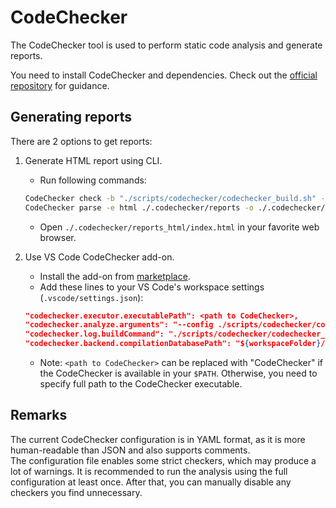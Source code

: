 # CodeChecker

The CodeChecker tool is used to perform static code analysis and generate reports.

You need to install CodeChecker and dependencies. Check out the [official repository](https://github.com/Ericsson/codechecker) for guidance.

## Generating reports

There are 2 options to get reports:

1. Generate HTML report using CLI.
    - Run following commands:

    ```sh
    CodeChecker check -b "./scripts/codechecker/codechecker_build.sh" --config ./scripts/codechecker/codechecker_config.yml --output ./.codechecker/reports
    CodeChecker parse -e html ./.codechecker/reports -o ./.codechecker/reports_html
    ```
    
    - Open `./.codechecker/reports_html/index.html` in your favorite web browser.

2. Use VS Code CodeChecker add-on.
    - Install the add-on from [marketplace](https://marketplace.visualstudio.com/items?itemName=codechecker.vscode-codechecker).
    - Add these lines to your VS Code's workspace settings (`.vscode/settings.json`):

    ```json
    "codechecker.executor.executablePath": <path to CodeChecker>,
    "codechecker.analyze.arguments": "--config ./scripts/codechecker/codechecker_config.yml",
    "codechecker.log.buildCommand": "./scripts/codechecker/codechecker_build.sh",
    "codechecker.backend.compilationDatabasePath": "${workspaceFolder}/.codechecker/compile_commands.json"
    ```

    - Note: `<path to CodeChecker>` can be replaced with "CodeChecker" if the CodeChecker is available in your `$PATH`. Otherwise, you need to specify full path to the CodeChecker executable.

## Remarks
The current CodeChecker configuration is in YAML format, as it is more human-readable than JSON and also supports comments.  
The configuration file enables some strict checkers, which may produce a lot of warnings. It is recommended to run the analysis using the full configuration at least once. After that, you can manually disable any checkers you find unnecessary.